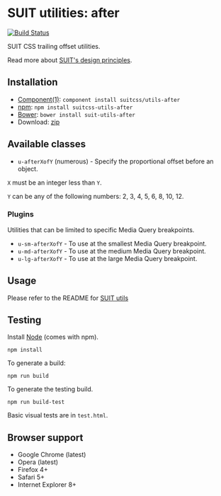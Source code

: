 # SUIT utilities: after

[![Build Status](https://secure.travis-ci.org/suitcss/utils-after.png?branch=master)](http://travis-ci.org/suitcss/utils-after)

SUIT CSS trailing offset utilities.

Read more about [SUIT's design principles](https://github.com/suitcss/suit/).

## Installation

* [Component(1)](http://component.io/): `component install suitcss/utils-after`
* [npm](http://npmjs.org/): `npm install suitcss-utils-after`
* [Bower](http://bower.io/): `bower install suit-utils-after`
* Download: [zip](https://github.com/suitcss/utils-after/zipball/master)

## Available classes

* `u-afterXofY` (numerous) - Specify the proportional offset before an object.

`X` must be an integer less than `Y`.

`Y` can be any of the following numbers: 2, 3, 4, 5, 6, 8, 10, 12.

### Plugins

Utilities that can be limited to specific Media Query breakpoints.

* `u-sm-afterXofY` - To use at the smallest Media Query breakpoint.
* `u-md-afterXofY` - To use at the medium Media Query breakpoint.
* `u-lg-afterXofY` - To use at the large Media Query breakpoint.

## Usage

Please refer to the README for [SUIT utils](https://github.com/suitcss/utils/)

## Testing

Install [Node](http://nodejs.org) (comes with npm).

```
npm install
```

To generate a build:

```
npm run build
```

To generate the testing build.

```
npm run build-test
```

Basic visual tests are in `test.html`.

## Browser support

* Google Chrome (latest)
* Opera (latest)
* Firefox 4+
* Safari 5+
* Internet Explorer 8+

